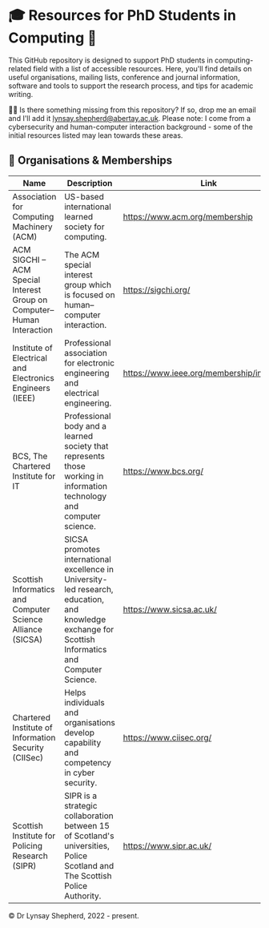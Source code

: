 # 🎓 Resources for PhD Students in Computing 👾
This GitHub repository is designed to support PhD students in computing-related field with a list of accessible resources. Here, you'll find details on useful organisations, mailing lists, conference and journal information, software and tools to support the research process, and tips for academic writing.

👩‍💻 Is there something missing from this repository? If so, drop me an email and I'll add it [lynsay.shepherd@abertay.ac.uk](mailto:lynsay.shepherd@abertay.ac.uk). Please note: I come from a cybersecurity and human-computer interaction background - some of the initial resources listed may lean towards these areas.

## 🏢 Organisations & Memberships
| Name                                                                  | Description                                                                                                                                          | Link                                       |
|-----------------------------------------------------------------------|------------------------------------------------------------------------------------------------------------------------------------------------------|--------------------------------------------|
| Association for Computing Machinery (ACM)                             | US-based international learned society for computing.                                                                                                | https://www.acm.org/membership             |
| ACM SIGCHI – ACM Special Interest Group on Computer–Human Interaction | The ACM special interest group which is focused on human–computer interaction.                                                                       | https://sigchi.org/                        |
| Institute of Electrical and Electronics Engineers (IEEE)              | Professional association for electronic engineering and electrical engineering.                                                                      | https://www.ieee.org/membership/index.html |
| BCS, The Chartered Institute for IT                                   | Professional body and a learned society that represents those working in information technology and computer science.                                | https://www.bcs.org/                       |
| Scottish Informatics and Computer Science Alliance (SICSA)            | SICSA promotes international excellence in University-led research, education, and knowledge exchange for Scottish Informatics and Computer Science. | https://www.sicsa.ac.uk/                   |
| Chartered Institute of Information Security (CIISec)                  | Helps individuals and organisations develop capability and competency in cyber security.                                                             | https://www.ciisec.org/                    |
| Scottish Institute for Policing Research (SIPR)                       | SIPR is a strategic collaboration between 15 of Scotland's universities, Police Scotland and The Scottish Police Authority.                          | https://www.sipr.ac.uk/                    |

© Dr Lynsay Shepherd, 2022 - present.
